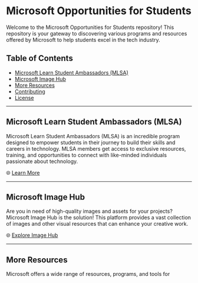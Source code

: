 # Microsoft Opportunities for Students

Welcome to the Microsoft Opportunities for Students repository! This repository is your gateway to discovering various programs and resources offered by Microsoft to help students excel in the tech industry.

## Table of Contents

- [Microsoft Learn Student Ambassadors (MLSA)](#microsoft-learn-student-ambassadors-mlsa)
- [Microsoft Image Hub](#microsoft-image-hub)
- [More Resources](#more-resources)
- [Contributing](#contributing)
- [License](#license)

---

## Microsoft Learn Student Ambassadors (MLSA)

Microsoft Learn Student Ambassadors (MLSA) is an incredible program designed to empower students in their journey to build their skills and careers in technology. MLSA members get access to exclusive resources, training, and opportunities to connect with like-minded individuals passionate about technology.

🌐 [Learn More](https://studentambassadors.microsoft.com/)

---

## Microsoft Image Hub

Are you in need of high-quality images and assets for your projects? Microsoft Image Hub is the solution! This platform provides a vast collection of images and other visual resources that can enhance your creative work.

🌐 [Explore Image Hub](https://imagehub.microsoft.com/)

---

## More Resources

Microsoft offers a wide range of resources, programs, and tools for
